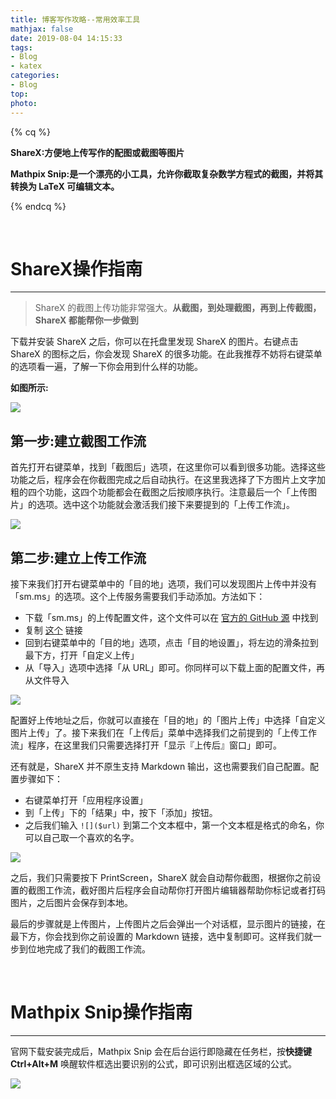 ```yaml
---
title: 博客写作攻略--常用效率工具
mathjax: false
date: 2019-08-04 14:15:33
tags:
- Blog
- katex
categories:
- Blog
top:
photo:
---
```




{% cq %}

**ShareX:方便地上传写作的配图或截图等图片**

**Mathpix Snip:是一个漂亮的小工具，允许你截取复杂数学方程式的截图，并将其转换为 LaTeX 可编辑文本。**

{% endcq %}

<!-- more -->

<br>

# ShareX操作指南

---

> ShareX 的截图上传功能非常强大。**从截图，到处理截图，再到上传截图，ShareX 都能帮你一步做到**

下载并安装 ShareX 之后，你可以在托盘里发现 ShareX 的图片。右键点击 ShareX 的图标之后，你会发现 ShareX 的很多功能。在此我推荐不妨将右键菜单的选项看一遍，了解一下你会用到什么样的功能。

**如图所示:**

![](https://i.loli.net/2019/08/04/NVymjz837OBsLTq.png)

## 第一步:建立截图工作流

首先打开右键菜单，找到「截图后」选项，在这里你可以看到很多功能。选择这些功能之后，程序会在你截图完成之后自动执行。在这里我选择了下方图片上文字加粗的四个功能，这四个功能都会在截图之后按顺序执行。注意最后一个「上传图片」的选项。选中这个功能就会激活我们接下来要提到的「上传工作流」。

![](https://i.loli.net/2019/08/04/5iqMXn8THwgNBKt.png)

## 第二步:建立上传工作流

接下来我们打开右键菜单中的「目的地」选项，我们可以发现图片上传中并没有「sm.ms」的选项。这个上传服务需要我们手动添加。方法如下：

- 下载「sm.ms」的上传配置文件，这个文件可以在 [官方的 GitHub 源](https://github.com/ShareX/CustomUploaders) 中找到
- 复制 [这个](https://raw.githubusercontent.com/ShareX/CustomUploaders/master/sm.ms.sxcu) 链接
- 回到右键菜单中的「目的地」选项，点击「目的地设置」，将左边的滑条拉到最下方，打开「自定义上传」
- 从「导入」选项中选择「从 URL」即可。你同样可以下载上面的配置文件，再从文件导入

![](https://i.loli.net/2019/08/04/RtqSNJb3QVHcPCd.gif)

配置好上传地址之后，你就可以直接在「目的地」的「图片上传」中选择「自定义图片上传」了。接下来我们在「上传后」菜单中选择我们之前提到的「上传工作流」程序，在这里我们只需要选择打开「显示『上传后』窗口」即可。

还有就是，ShareX 并不原生支持 Markdown 输出，这也需要我们自己配置。配置步骤如下：

- 右键菜单打开「应用程序设置」
- 到「上传」下的「结果」中，按下「添加」按钮。
- 之后我们输入 `![]($url)` 到第二个文本框中，第一个文本框是格式的命名，你可以自己取一个喜欢的名字。

![](https://i.loli.net/2019/08/04/1IbU9gBHetFD3PE.gif)

之后，我们只需要按下 PrintScreen，ShareX 就会自动帮你截图，根据你之前设置的截图工作流，截好图片后程序会自动帮你打开图片编辑器帮助你标记或者打码图片，之后图片会保存到本地。

最后的步骤就是上传图片，上传图片之后会弹出一个对话框，显示图片的链接，在最下方，你会找到你之前设置的 Markdown 链接，选中复制即可。这样我们就一步到位地完成了我们的截图工作流。

<br>

# Mathpix Snip操作指南

---

官网下载安装完成后，Mathpix Snip 会在后台运行即隐藏在任务栏，按**快捷键 Ctrl+Alt+M** 唤醒软件框选出要识别的公式，即可识别出框选区域的公式。

![](https://i.loli.net/2019/08/04/mDX5PeFJ61zUNLu.gif)

